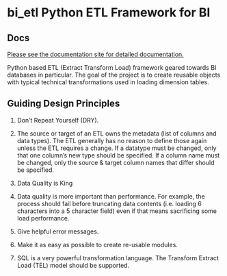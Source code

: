 # bi_etl Python ETL Framework for BI

## Docs

[Please see the documentation site for detailed documentation.](https://bietl.dev/docs/index.html)

Python based ETL (Extract Transform Load) framework geared towards BI databases in particular. The goal of the project is to create reusable objects with typical technical transformations used in loading dimension tables.

## Guiding Design Principles
1. Don’t Repeat Yourself (DRY).

1. The source or target of an ETL owns the metadata (list of columns and data types). The ETL generally has no reason to define those again unless the ETL requires a change. If a datatype must be changed, only that one column’s new type should be specified. If a column name must be changed, only the source & target column names that differ should be specified.

1. Data Quality is King

1. Data quality is more important than performance. For example, the process should fail before truncating data contents (i.e. loading 6 characters into a 5 character field) even if that means sacrificing some load performance.

1. Give helpful error messages.

1. Make it as easy as possible to create re-usable modules.

1. SQL is a very powerful transformation language. The Transform Extract Load (TEL) model should be supported.